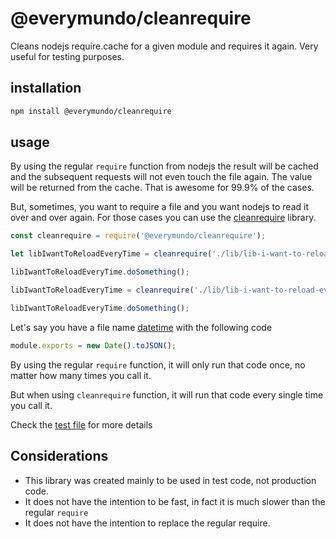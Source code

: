 # @everymundo/cleanrequire
Cleans nodejs require.cache for a given module and requires it again. Very useful for testing purposes.

## installation

```sh
npm install @everymundo/cleanrequire
```

## usage

By using the regular `require` function from nodejs the result will be cached and the subsequent requests will not even touch the file again. The value will be returned from the cache. That is awesome for 99.9% of the cases.

But, sometimes, you want to require a file and you want nodejs to read it over and over again. For those cases you can use the [cleanrequire](https://github.com/danielsan/cleanrequire) library.


```js
const cleanrequire = require('@everymundo/cleanrequire');

let libIwantToReloadEveryTime = cleanrequire('./lib/lib-i-want-to-reload-every-time');

libIwantToReloadEveryTime.doSomething();

libIwantToReloadEveryTime = cleanrequire('./lib/lib-i-want-to-reload-every-time');

libIwantToReloadEveryTime.doSomething();
```

Let's say you have a file name [datetime](/test/resources/datetime.js) with the following code

```js
module.exports = new Date().toJSON();
```

By using the regular `require` function, it will only run that code once, no matter how many times you call it.

But when using `cleanrequire` function, it will run that code every single time you call it.

Check the [test file](test/index.test.js) for more details

## Considerations

* This library was created mainly to be used in test code, not production code.
* It does not have the intention to be fast, in fact it is much slower than the regular `require`
* It does not have the intention to replace the regular require.
